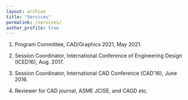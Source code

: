 ```yaml
---
layout: archive
title: "Services"
permalink: /services/
author_profile: true
---
```


<!-- {% if site.talkmap_link == true %}

<p style="text-decoration:underline;"><a href="/talkmap.html">See a map of all the places I've given a talk!</a></p>

{% endif %}

{% for post in site.talks reversed %}
  {% include archive-single-talk.html %}
{% endfor %} -->

1. Program Committee, CAD/Graphics 2021, May 2021.

1. Session Coordinator, International Conference of Engineering Design (ICED16), Aug. 2017.

1. Session Coordinator, International CAD Conference (CAD’16), June 2016.

1. Reviewer for CAD journal, ASME JCISE, and CAGD etc.



